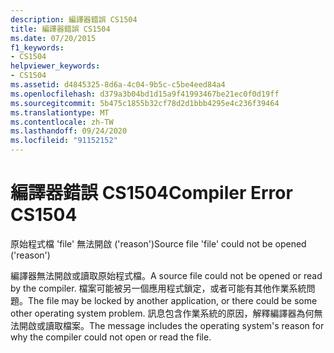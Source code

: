 ```yaml
---
description: 編譯器錯誤 CS1504
title: 編譯器錯誤 CS1504
ms.date: 07/20/2015
f1_keywords:
- CS1504
helpviewer_keywords:
- CS1504
ms.assetid: d4845325-8d6a-4c04-9b5c-c5be4eed84a4
ms.openlocfilehash: d379a3b04bd1d15a9f41993467be21ec0f0d19ff
ms.sourcegitcommit: 5b475c1855b32cf78d2d1bbb4295e4c236f39464
ms.translationtype: MT
ms.contentlocale: zh-TW
ms.lasthandoff: 09/24/2020
ms.locfileid: "91152152"
---
```

# <a name="compiler-error-cs1504"></a><span data-ttu-id="08742-103">編譯器錯誤 CS1504</span><span class="sxs-lookup"><span data-stu-id="08742-103">Compiler Error CS1504</span></span>

<span data-ttu-id="08742-104">原始程式檔 'file' 無法開啟 ('reason')</span><span class="sxs-lookup"><span data-stu-id="08742-104">Source file 'file' could not be opened ('reason')</span></span>  
  
 <span data-ttu-id="08742-105">編譯器無法開啟或讀取原始程式檔。</span><span class="sxs-lookup"><span data-stu-id="08742-105">A source file could not be opened or read by the compiler.</span></span> <span data-ttu-id="08742-106">檔案可能被另一個應用程式鎖定，或者可能有其他作業系統問題。</span><span class="sxs-lookup"><span data-stu-id="08742-106">The file may be locked by another application, or there could be some other operating system problem.</span></span> <span data-ttu-id="08742-107">訊息包含作業系統的原因，解釋編譯器為何無法開啟或讀取檔案。</span><span class="sxs-lookup"><span data-stu-id="08742-107">The message includes the operating system's reason for why the compiler could not open or read the file.</span></span>

